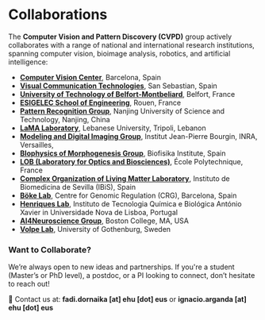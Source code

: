 # Collaborations

The **Computer Vision and Pattern Discovery (CVPD)** group actively collaborates with a range of national and international research institutions, spanning computer vision, bioimage analysis, robotics, and artificial intelligence:

- **[Computer Vision Center](https://www.cvc.uab.es)**, Barcelona, Spain
- **[Visual Communication Technologies](https://www.vicomtech.org)**, San Sebastian, Spain
- **[University of Technology of Belfort-Montbeliard](https://www.utbm.fr)**, Belfort, France
- **[ESIGELEC School of Engineering](https://www.esigelec.fr)**, Rouen, France
- **[Pattern Recognition Group](https://faculty.njust.edu.cn/patternlab/)**, Nanjing University of Science and Technology, Nanjing, China
- **[LaMA Laboratory](https://www.ulanet.org.lb/lama)**, Lebanese University, Tripoli, Lebanon
- **[Modeling and Digital Imaging Group](https://www.versailles-grignon.inrae.fr)**, Institut Jean-Pierre Bourgin, INRA, Versailles, 
- **[BIophysics of Morphogenesis Group](https://www.biofisika.org/en/research/biophysics-morphogenesis)**, Biofisika Institute, Spain  
- **[LOB (Laboratory for Optics and Biosciences)](https://lob.ip-paris.fr/en)**, École Polytechnique, France  
- **[Complex Organization of Living Matter Laboratory](https://lmescudero.blogspot.com/)**, Instituto de Biomedicina de Sevilla (IBiS), Spain  
- **[Böke Lab](https://www.crg.eu/en/elvan-boke)**, Centre for Genomic Regulation (CRG), Barcelona, Spain  
- **[Henriques Lab](https://henriqueslab.org/)**, Instituto de Tecnologia Química e Biológica António Xavier in Universidade Nova de Lisboa, Portugal  
- **[AI4Neuroscience Group](https://donglaiw.github.io/)**, Boston College, MA, USA  
- **[Volpe Lab](https://softmatterlab.org/volpe-lab/)**, University of Gothenburg, Sweden

### Want to Collaborate?

We’re always open to new ideas and partnerships. If you're a student (Master’s or PhD level), a postdoc, or a PI looking to connect, don’t hesitate to reach out!

📩 Contact us at: **fadi.dornaika [at] ehu [dot] eus** or **ignacio.arganda [at] ehu [dot] eus**